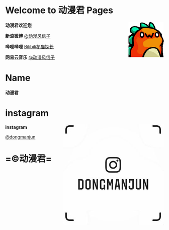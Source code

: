 # Welcome to 动漫君 Pages 
**动漫君欢迎您**  <img align="right" src="529710224727080979.gif"/>

**新浪微博**    [@动漫风信子](https://weibo.com/3991135975)

**哔哩哔哩**    [Bilibili花猫探长](https://space.bilibili.com/47764900)

**网易云音乐**  [@动漫风信子](https://music.163.com/#/user/home?id=406836144)

# Name
**动漫君**

# instagram   
<img align="right" src="ins.jpg"/>


**instagram** 

[@dongmanjun](https://www.instagram.com/dongmanjun/)


# =©动漫君=
